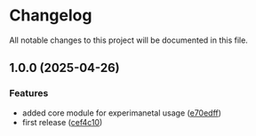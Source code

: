 # Changelog

All notable changes to this project will be documented in this file.

## 1.0.0 (2025-04-26)


### Features

* added core module for experimanetal usage ([e70edff](https://github.com/Afinsky/terraform-aws-codepipeline/commit/e70edffbcff3cb3ff7d3683ba66419cdf05bf105))
* first release ([cef4c10](https://github.com/Afinsky/terraform-aws-codepipeline/commit/cef4c108cafb23e1839c984177be87f23bd85762))
